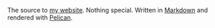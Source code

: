 The source to [my website](http://kevinisageek.org). Nothing special. Written in [Markdown](http://daringfireball.net/projects/markdown/) and rendered with [Pelican](http://docs.getpelican.com/en/3.5.0/).

